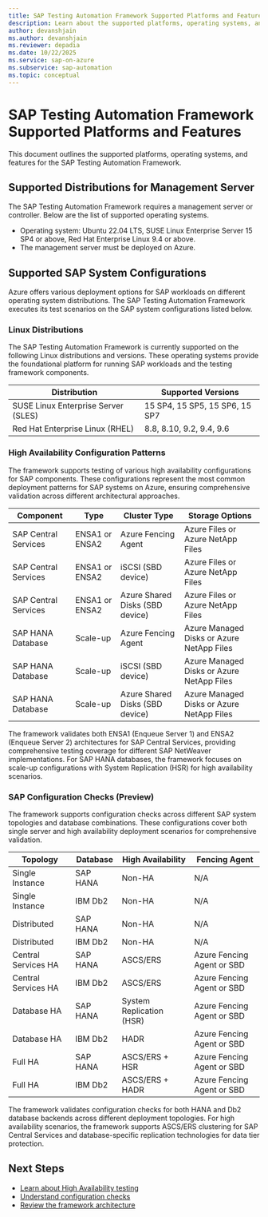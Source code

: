 ```yaml
---
title: SAP Testing Automation Framework Supported Platforms and Features
description: Learn about the supported platforms, operating systems, and features for the SAP Testing Automation Framework
author: devanshjain
ms.author: devanshjain
ms.reviewer: depadia
ms.date: 10/22/2025
ms.service: sap-on-azure
ms.subservice: sap-automation
ms.topic: conceptual
---
```


# SAP Testing Automation Framework Supported Platforms and Features

This document outlines the supported platforms, operating systems, and features for the SAP Testing Automation Framework.

## Supported Distributions for Management Server

The SAP Testing Automation Framework requires a management server or controller. Below are the list of supported operating systems.

- Operating system: Ubuntu 22.04 LTS, SUSE Linux Enterprise Server 15 SP4 or above, Red Hat Enterprise Linux 9.4 or above.
- The management server must be deployed on Azure.

## Supported SAP System Configurations

Azure offers various deployment options for SAP workloads on different operating system distributions. The SAP Testing Automation Framework executes its test scenarios on the SAP system configurations listed below.

### Linux Distributions

The SAP Testing Automation Framework is currently supported on the following Linux distributions and versions. These operating systems provide the foundational platform for running SAP workloads and the testing framework components.

| Distribution | Supported Versions |
|--------------|-------------------|
| SUSE Linux Enterprise Server (SLES) | 15 SP4, 15 SP5, 15 SP6, 15 SP7 |
| Red Hat Enterprise Linux (RHEL) | 8.8, 8.10, 9.2, 9.4, 9.6 |

### High Availability Configuration Patterns

The framework supports testing of various high availability configurations for SAP components. These configurations represent the most common deployment patterns for SAP systems on Azure, ensuring comprehensive validation across different architectural approaches.

| Component | Type | Cluster Type | Storage Options |
|-----------|------|--------------|-----------------|
| SAP Central Services | ENSA1 or ENSA2 | Azure Fencing Agent | Azure Files or Azure NetApp Files |
| SAP Central Services | ENSA1 or ENSA2 | iSCSI (SBD device) | Azure Files or Azure NetApp Files |
| SAP Central Services | ENSA1 or ENSA2 | Azure Shared Disks (SBD device) | Azure Files or Azure NetApp Files |
| SAP HANA Database | Scale-up | Azure Fencing Agent | Azure Managed Disks or Azure NetApp Files |
| SAP HANA Database | Scale-up | iSCSI (SBD device) | Azure Managed Disks or Azure NetApp Files |
| SAP HANA Database | Scale-up | Azure Shared Disks (SBD device) | Azure Managed Disks or Azure NetApp Files |

The framework validates both ENSA1 (Enqueue Server 1) and ENSA2 (Enqueue Server 2) architectures for SAP Central Services, providing comprehensive testing coverage for different SAP NetWeaver implementations. For SAP HANA databases, the framework focuses on scale-up configurations with System Replication (HSR) for high availability scenarios.

### SAP Configuration Checks (Preview)

The framework supports configuration checks across different SAP system topologies and database combinations. These configurations cover both single server and high availability deployment scenarios for comprehensive validation.

| Topology | Database | High Availability | Fencing Agent |
|----------|----------|-------------------|---------------|
| Single Instance | SAP HANA | Non-HA | N/A |
| Single Instance | IBM Db2 | Non-HA | N/A |
| Distributed | SAP HANA | Non-HA | N/A |
| Distributed | IBM Db2 | Non-HA | N/A |
| Central Services HA | SAP HANA | ASCS/ERS | Azure Fencing Agent or SBD |
| Central Services HA | IBM Db2 | ASCS/ERS | Azure Fencing Agent or SBD |
| Database HA | SAP HANA | System Replication (HSR) | Azure Fencing Agent or SBD |
| Database HA | IBM Db2 | HADR | Azure Fencing Agent or SBD |
| Full HA | SAP HANA | ASCS/ERS + HSR | Azure Fencing Agent or SBD |
| Full HA | IBM Db2 | ASCS/ERS + HADR | Azure Fencing Agent or SBD |

The framework validates configuration checks for both HANA and Db2 database backends across different deployment topologies. For high availability scenarios, the framework supports ASCS/ERS clustering for SAP Central Services and database-specific replication technologies for data tier protection.

## Next Steps

- [Learn about High Availability testing](testing-framework-high-availability.md)
- [Understand configuration checks](testing-framework-configuration-checks.md)
- [Review the framework architecture](testing-framework-architecture.md)